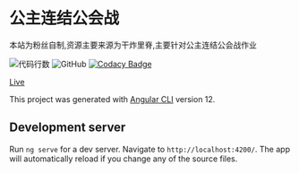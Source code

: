 # 公主连结公会战

<p>本站为粉丝自制,资源主要来源为干炸里脊,主要针对公主连结公会战作业</p>

  ![代码行数](https://img.shields.io/tokei/lines/github/pcrgvg/gvg_front) ![GitHub](https://img.shields.io/github/license/pcrgvg/gvg_front) [![Codacy Badge](https://app.codacy.com/project/badge/Grade/619b83b37bd44dd8a0d158d3a01f991a)](https://www.codacy.com/gh/pcrgvg/gvg_front/dashboard?utm_source=github.com&amp;utm_medium=referral&amp;utm_content=pcrgvg/gvg_front&amp;utm_campaign=Badge_Grade)



[Live](https://www.aikurumi.cn/)

This project was generated with [Angular CLI](https://github.com/angular/angular-cli) version 12.

## Development server

Run `ng serve` for a dev server. Navigate to `http://localhost:4200/`. The app will automatically reload if you change any of the source files.



  